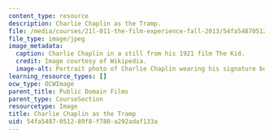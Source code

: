 ```yaml
---
content_type: resource
description: Charlie Chaplin as the Tramp.
file: /media/courses/21l-011-the-film-experience-fall-2013/54fa5487051289f8f780a292adaf133a_chaplin1.jpg
file_type: image/jpeg
image_metadata:
  caption: Charlie Chaplin in a still from his 1921 film The Kid.
  credit: Image courtesy of Wikipedia.
  image-alt: Portrait photo of Charlie Chaplin wearing his signature bowler hat.
learning_resource_types: []
ocw_type: OCWImage
parent_title: Public Domain Films
parent_type: CourseSection
resourcetype: Image
title: Charlie Chaplin as the Tramp
uid: 54fa5487-0512-89f8-f780-a292adaf133a
---
```

